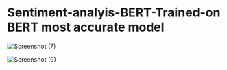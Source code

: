 # Sentiment-analyis-BERT-Trained-on BERT most accurate model
![Screenshot (7)](https://user-images.githubusercontent.com/61107453/126739264-b377bcb8-50e3-4472-9599-04e9e6db21ca.png)

![Screenshot (9)](https://user-images.githubusercontent.com/61107453/126739283-254d63b3-1d88-4b08-878e-34ea0f8c94a1.png)
